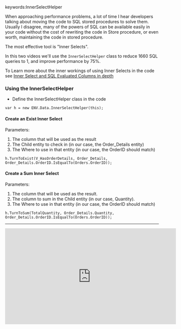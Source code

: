 ﻿keywords:InnerSelectHelper

When approaching performance problems, a lot of time I hear developers talking about moving the code to SQL stored procedures to solve them.   
Usually I disagree, many of the powers of SQL can be available easily in your code without the cost of rewriting the code in Store procedure, or even worth, maintaining the code in stored procedure.

The most effective tool is "Inner Selects".

In this two videos we'll use the `InnerSelectHelper` class to reduce 1660 SQL queries to 1, and improve performance by 75%.

To Learn more about the inner workings of using Inner Selects in the code see [Inner Select and SQL Evaluated Columns in depth](Inner-Select-and-SQL-Evaluated-Columns-in-depth.html)

### Using the InnerSelectHelper
* Define the InnerSelectHelper class in the code
```csdiff
var h = new ENV.Data.InnerSelectHelper(this);
```
#### Create an Exist Inner Select
Parameters:
1. The column that will be used as the result
2. The Child entity to check in (in our case, the Order_Details entity)
3. The Where to use in that entity (in our case, the OrderID should match)
```csdiff
h.TurnToExist(V_HasOrderDetails, Order_Details, Order_Details.OrderID.IsEqualTo(Orders.OrderID));
```

#### Create a Sum Inner Select
Parameters:
1. The column that will be used as the result.
2. The column to sum in the Child entity (in our case, Quantity).
3. The Where to use in that entity (in our case, the OrderID should match)

```csdiff
h.TurnToSum(TotalQuantity, Order_Details.Quantity, Order_Details.OrderID.IsEqualTo(Orders.OrderID));
```

---
<iframe width="560" height="315" src="https://www.youtube.com/embed/kOT8WViZVoI?list=PL1DEQjXG2xnKhg_Tj9SMezkmm9mzpy4to" frameborder="0" allowfullscreen></iframe>

